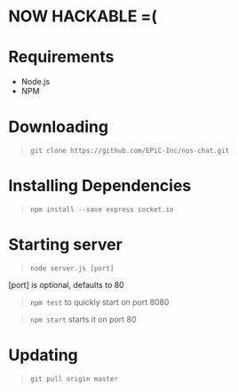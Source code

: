 # NOW HACKABLE =(

# Requirements
* Node.js
* NPM

# Downloading
> `git clone https://github.com/EPiC-Inc/nos-chat.git`

# Installing Dependencies
> `npm install --save express socket.io`

# Starting server
> `node server.js [port]`

[port] is optional, defaults to 80

> `npm test` to quickly start on port 8080

> `npm start` starts it on port 80

# Updating
> `git pull origin master`
